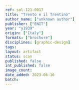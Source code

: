 ```yaml
---
ref: sol-121-0017
title: "Trento e il Trentino"
author_name: ["unknown author"]
publisher: ["ENIT"]
year: "y1939"
origin: ["Italy"]
formats: ["brochure"]
disciplines: [graphic-design]
tags:
layout: artifact
status: scan
published: false
int_published: false
image_count:
date_added: 2023-06-16
batch:
---
```

